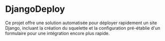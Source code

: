 # DjangoDeploy
Ce projet offre une solution automatisée pour déployer rapidement un site Django, incluant la création du squelette et la configuration pré-établie d'un formulaire pour une intégration encore plus rapide.
